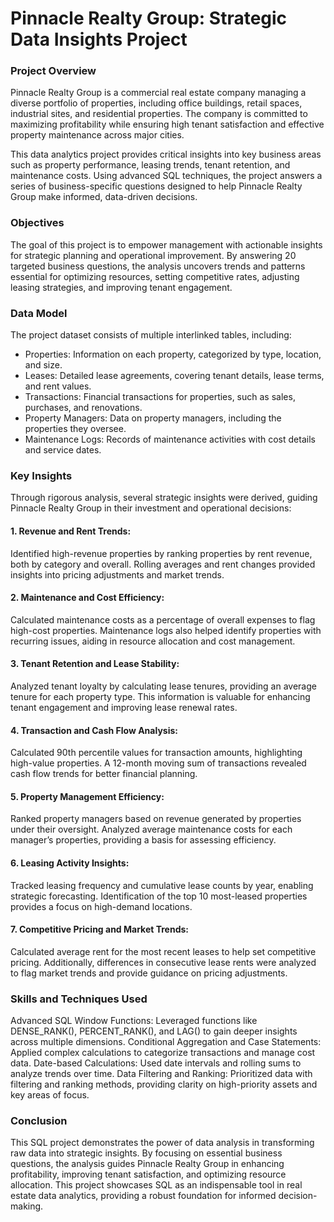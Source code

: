 # Pinnacle Realty Group: Strategic Data Insights Project

### Project Overview
Pinnacle Realty Group is a commercial real estate company managing a diverse portfolio of properties, including office buildings, retail spaces, industrial sites, and residential properties. The company is committed to maximizing profitability while ensuring high tenant satisfaction and effective property maintenance across major cities.

This data analytics project provides critical insights into key business areas such as property performance, leasing trends, tenant retention, and maintenance costs. Using advanced SQL techniques, the project answers a series of business-specific questions designed to help Pinnacle Realty Group make informed, data-driven decisions.

### Objectives
The goal of this project is to empower management with actionable insights for strategic planning and operational improvement. By answering 20 targeted business questions, the analysis uncovers trends and patterns essential for optimizing resources, setting competitive rates, adjusting leasing strategies, and improving tenant engagement.

### Data Model
The project dataset consists of multiple interlinked tables, including:

- Properties: Information on each property, categorized by type, location, and size.
- Leases: Detailed lease agreements, covering tenant details, lease terms, and rent values.
- Transactions: Financial transactions for properties, such as sales, purchases, and renovations.
- Property Managers: Data on property managers, including the properties they oversee.
- Maintenance Logs: Records of maintenance activities with cost details and service dates.

### Key Insights
Through rigorous analysis, several strategic insights were derived, guiding Pinnacle Realty Group in their investment and operational decisions:

#### 1. Revenue and Rent Trends:

Identified high-revenue properties by ranking properties by rent revenue, both by category and overall. Rolling averages and rent changes provided insights into pricing adjustments and market trends.

#### 2. Maintenance and Cost Efficiency:

Calculated maintenance costs as a percentage of overall expenses to flag high-cost properties. Maintenance logs also helped identify properties with recurring issues, aiding in resource allocation and cost management.

#### 3. Tenant Retention and Lease Stability:

Analyzed tenant loyalty by calculating lease tenures, providing an average tenure for each property type. This information is valuable for enhancing tenant engagement and improving lease renewal rates.

#### 4. Transaction and Cash Flow Analysis:

Calculated 90th percentile values for transaction amounts, highlighting high-value properties. A 12-month moving sum of transactions revealed cash flow trends for better financial planning.

#### 5. Property Management Efficiency:

Ranked property managers based on revenue generated by properties under their oversight. Analyzed average maintenance costs for each manager’s properties, providing a basis for assessing efficiency.

#### 6. Leasing Activity Insights:

Tracked leasing frequency and cumulative lease counts by year, enabling strategic forecasting. Identification of the top 10 most-leased properties provides a focus on high-demand locations.

#### 7. Competitive Pricing and Market Trends:

Calculated average rent for the most recent leases to help set competitive pricing. Additionally, differences in consecutive lease rents were analyzed to flag market trends and provide guidance on pricing adjustments.

### Skills and Techniques Used
Advanced SQL Window Functions: Leveraged functions like DENSE_RANK(), PERCENT_RANK(), and LAG() to gain deeper insights across multiple dimensions.
Conditional Aggregation and Case Statements: Applied complex calculations to categorize transactions and manage cost data.
Date-based Calculations: Used date intervals and rolling sums to analyze trends over time.
Data Filtering and Ranking: Prioritized data with filtering and ranking methods, providing clarity on high-priority assets and key areas of focus.

### Conclusion
This SQL project demonstrates the power of data analysis in transforming raw data into strategic insights. By focusing on essential business questions, the analysis guides Pinnacle Realty Group in enhancing profitability, improving tenant satisfaction, and optimizing resource allocation. This project showcases SQL as an indispensable tool in real estate data analytics, providing a robust foundation for informed decision-making.

